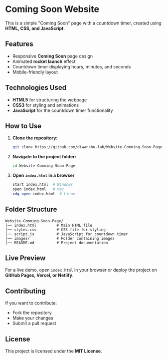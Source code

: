 # Coming Soon Website

This is a simple "Coming Soon" page with a countdown timer, created using **HTML, CSS, and JavaScript**.

## Features

- Responsive **Coming Soon** page design
- Animated **rocket launch** effect
- Countdown timer displaying hours, minutes, and seconds
- Mobile-friendly layout

## Technologies Used

- **HTML5** for structuring the webpage
- **CSS3** for styling and animations
- **JavaScript** for the countdown timer functionality

## How to Use

1. **Clone the repository:**
   ```bash
   git clone https://github.com/diwanshu-lab/Website-Comming-Soon-Page.git
   ```
2. **Navigate to the project folder:**
   ```bash
   cd Website-Comming-Soon-Page
   ```
3. **Open ****************************`index.html`**************************** in a browser**
   ```bash
   start index.html  # Windows
   open index.html   # Mac
   xdg-open index.html  # Linux
   ```

## Folder Structure

```
Website-Comming-Soon-Page/
│── index.html         # Main HTML file
│── styles.css         # CSS file for styling
│── script.js          # JavaScript for countdown timer
│── images/            # Folder containing images
│── README.md          # Project documentation
```

## Live Preview

For a live demo, open `index.html` in your browser or deploy the project on **GitHub Pages, Vercel, or Netlify**.

## Contributing

If you want to contribute:

- Fork the repository
- Make your changes
- Submit a pull request

## License

This project is licensed under the **MIT License**.
